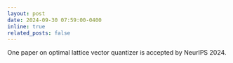 ```yaml
---
layout: post
date: 2024-09-30 07:59:00-0400
inline: true
related_posts: false
---
```

One paper on optimal lattice vector quantizer is accepted by <span class="news-badge news-badge-conference">NeurIPS 2024</span>.
